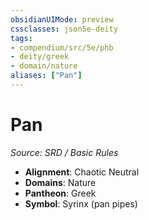 ```yaml
---
obsidianUIMode: preview
cssclasses: json5e-deity
tags:
- compendium/src/5e/phb
- deity/greek
- domain/nature
aliases: ["Pan"]
---
```

# Pan
*Source: SRD / Basic Rules* 

- **Alignment**: Chaotic Neutral
- **Domains**: Nature
- **Pantheon**: Greek
- **Symbol**: Syrinx (pan pipes)